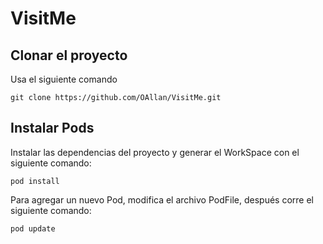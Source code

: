# VisitMe

## Clonar el proyecto

Usa el siguiente comando

```
git clone https://github.com/OAllan/VisitMe.git
```

## Instalar Pods

Instalar las dependencias del proyecto y generar el WorkSpace con el siguiente comando: 

```
pod install
```

Para agregar un nuevo Pod, modifica el archivo PodFile, después corre el siguiente comando: 

```
pod update
```
